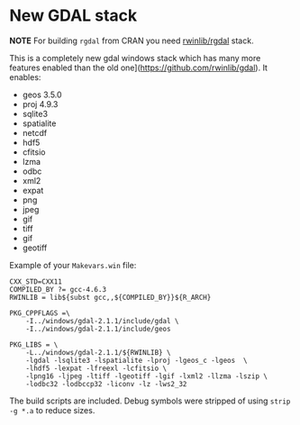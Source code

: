 
# New GDAL stack

**NOTE** For building `rgdal` from CRAN you need [rwinlib/rgdal](https://github.com/rwinlib/gdal) stack. 


This is a completely new gdal windows stack which has many more features enabled than the old one](https://github.com/rwinlib/gdal). It enables: 

 - geos 3.5.0
 - proj 4.9.3
 - sqlite3
 - spatialite
 - netcdf
 - hdf5
 - cfitsio
 - lzma
 - odbc
 - xml2
 - expat
 - png
 - jpeg
 - gif
 - tiff
 - gif
 - geotiff
 
Example of your `Makevars.win` file:

```
CXX_STD=CXX11
COMPILED_BY ?= gcc-4.6.3
RWINLIB = lib${subst gcc,,${COMPILED_BY}}${R_ARCH}

PKG_CPPFLAGS =\
	-I../windows/gdal-2.1.1/include/gdal \
	-I../windows/gdal-2.1.1/include/geos

PKG_LIBS = \
	-L../windows/gdal-2.1.1/${RWINLIB} \
	-lgdal -lsqlite3 -lspatialite -lproj -lgeos_c -lgeos  \
	-lhdf5 -lexpat -lfreexl -lcfitsio \
	-lpng16 -ljpeg -ltiff -lgeotiff -lgif -lxml2 -llzma -lszip \
	-lodbc32 -lodbccp32 -liconv -lz -lws2_32
```

The build scripts are included. Debug symbols were stripped of using `strip -g *.a` to reduce sizes.